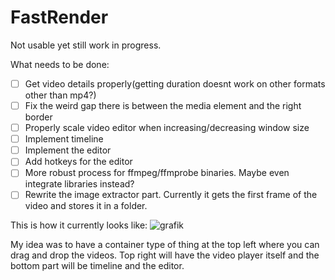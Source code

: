 # FastRender

Not usable yet still work in progress.

What needs to be done:
- [ ] Get video details properly(getting duration doesnt work on other formats other than mp4?)
- [ ] Fix the weird gap there is between the media element and the right border
- [ ] Properly scale video editor when increasing/decreasing window size
- [ ] Implement timeline
- [ ] Implement the editor
- [ ] Add hotkeys for the editor
- [ ] More robust process for ffmpeg/ffmprobe binaries. Maybe even integrate libraries instead?
- [ ] Rewrite the image extractor part. Currently it gets the first frame of the video and stores it in a folder.

This is how it currently looks like:
![grafik](https://github.com/Ati1707/FastRender/assets/152104750/581291ba-9231-4df7-bd58-ac9ca1709e9f)



My idea was to have a container type of thing at the top left where you can drag and drop the videos.
Top right will have the video player itself and the bottom part will be timeline and the editor.
